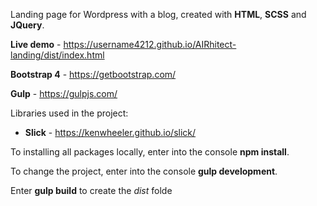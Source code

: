 Landing page for Wordpress with a blog, сreated with **HTML**, **SCSS** and **JQuery**.

**Live demo** - https://username4212.github.io/AIRhitect-landing/dist/index.html

**Bootstrap 4** - https://getbootstrap.com/

**Gulp** - https://gulpjs.com/

Libraries used in the project:

- **Slick** - https://kenwheeler.github.io/slick/

To installing all packages locally, enter into the console **npm install**.

To change the project, enter into the console **gulp development**.

Enter **gulp build** to create the _dist_ folde
